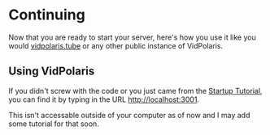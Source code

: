 # Continuing
Now that you are ready to start your server, here's how you use it like you would [vidpolaris.tube](https://vidpolaris.tube) or
any other public instance of VidPolaris.

## Using VidPolaris
If you didn't screw with the code or you just came from the [Startup Tutorial](../README.md), you can find it by typing in the URL
[http://localhost:3001](http://localhost:3001).

This isn't accessable outside of your computer as of now and I may add some tutorial for that soon.